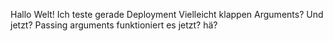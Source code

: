 Hallo Welt!
Ich teste gerade Deployment
Vielleicht klappen Arguments?
Und jetzt?
Passing arguments
funktioniert es jetzt?
hä?
